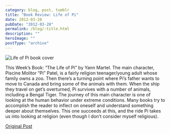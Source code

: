 ```yaml
---
category: blog, post, tumblr
title: "Book Review: Life of Pi"
date: 2012-03-28
pubDate: "2012-03-28"
permalink: /blog/:title.html
description: ""
heroImage: ""
postType: "archive"
---
```


![Life of Pi book cover](https://68.media.tumblr.com/tumblr_m0r7hos7yA1qz81kho1_400.png)

This Week’s Book: “The Life of Pi” by Yann Martel. The main character, Piscine Molitor “Pi” Patel, is a fairly religion teenager/young adult whose family owns a zoo. Then there’s a turning point where Pi’s father wants to move to Canada and bring some of the animals with them. When the ship they travel on get’s overturned, Pi survives with a number of animals, including a Bengal Tiger. The journey of this main character is one of looking at the human behavior under extreme conditions. Many books try to accomplish the reader to inflect on oneself and understand something deeper about themselves. This one succeeds at this, and the ride Pi takes us into looking at religion (even though I don’t consider myself religious).

[Original Post](https://jermspeaks.com/post/20067050053/this-weeks-book-the-life-of-pi-by-yann-martel)

